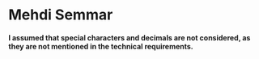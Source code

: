 # Mehdi Semmar

#### I assumed that special characters and decimals are not considered, as they are not mentioned in the technical requirements.
